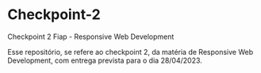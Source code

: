 # Checkpoint-2
Checkpoint 2 Fiap - Responsive Web Development

Esse repositório, se refere ao checkpoint 2, da matéria de Responsive Web Development, com entrega prevista para o dia 28/04/2023.
